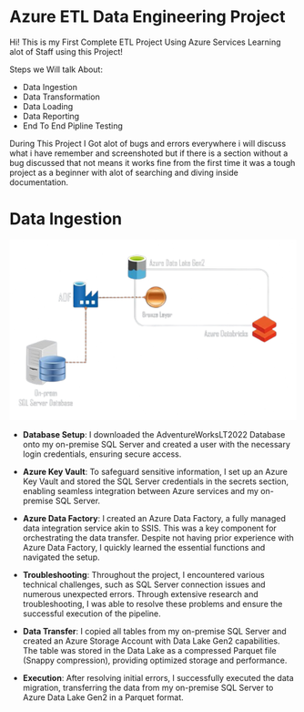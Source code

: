 # Azure ETL Data Engineering Project

Hi! This is my First Complete ETL Project Using Azure Services Learning alot of Staff using this Project!

Steps we Will talk About: 
 - Data Ingestion
 - Data Transformation
 - Data Loading
 - Data Reporting
 - End To End Pipline Testing

During This Project I Got alot of bugs and errors everywhere i will discuss what i have remember and screenshoted but if there is a section without a bug discussed that not means it works fine from the first time it was a tough project as a beginner with alot of searching and diving inside documentation.

# Data Ingestion
![alt text](https://github.com/PeterGeorge7/Azure-ETl-project/blob/main/image-removebg-preview.png)

-   **Database Setup**: I downloaded the AdventureWorksLT2022 Database onto my on-premise SQL Server and created a user with the necessary login credentials, ensuring secure access.
    
-   **Azure Key Vault**: To safeguard sensitive information, I set up an Azure Key Vault and stored the SQL Server credentials in the secrets section, enabling seamless integration between Azure services and my on-premise SQL Server.
    
-   **Azure Data Factory**: I created an Azure Data Factory, a fully managed data integration service akin to SSIS. This was a key component for orchestrating the data transfer. Despite not having prior experience with Azure Data Factory, I quickly learned the essential functions and navigated the setup.
    
-   **Troubleshooting**: Throughout the project, I encountered various technical challenges, such as SQL Server connection issues and numerous unexpected errors. Through extensive research and troubleshooting, I was able to resolve these problems and ensure the successful execution of the pipeline.
    
-   **Data Transfer**: I copied all tables from my on-premise SQL Server and created an Azure Storage Account with Data Lake Gen2 capabilities. The table was stored in the Data Lake as a compressed Parquet file (Snappy compression), providing optimized storage and performance.
    
-   **Execution**: After resolving initial errors, I successfully executed the data migration, transferring the data from my on-premise SQL Server to Azure Data Lake Gen2 in a Parquet format.
